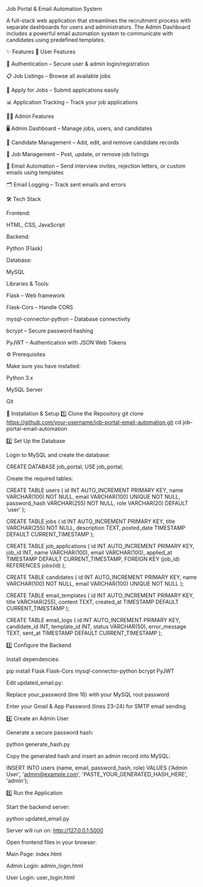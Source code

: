 Job Portal & Email Automation System

A full-stack web application that streamlines the recruitment process with separate dashboards for users and administrators.
The Admin Dashboard includes a powerful email automation system to communicate with candidates using predefined templates.

✨ Features
👤 User Features

🔐 Authentication – Secure user & admin login/registration

📋 Job Listings – Browse all available jobs

📝 Apply for Jobs – Submit applications easily

📊 Application Tracking – Track your job applications

👨‍💼 Admin Features

🖥 Admin Dashboard – Manage jobs, users, and candidates

👥 Candidate Management – Add, edit, and remove candidate records

💼 Job Management – Post, update, or remove job listings

📧 Email Automation – Send interview invites, rejection letters, or custom emails using templates

🗂 Email Logging – Track sent emails and errors

🛠 Tech Stack

Frontend:

HTML, CSS, JavaScript

Backend:

Python (Flask)

Database:

MySQL

Libraries & Tools:

Flask – Web framework

Flask-Cors – Handle CORS

mysql-connector-python – Database connectivity

bcrypt – Secure password hashing

PyJWT – Authentication with JSON Web Tokens

⚙️ Prerequisites

Make sure you have installed:

Python 3.x

MySQL Server

Git

🚀 Installation & Setup
1️⃣ Clone the Repository
git clone https://github.com/your-username/job-portal-email-automation.git
cd job-portal-email-automation

2️⃣ Set Up the Database

Login to MySQL and create the database:

CREATE DATABASE job_portal;
USE job_portal;


Create the required tables:

CREATE TABLE users (
    id INT AUTO_INCREMENT PRIMARY KEY,
    name VARCHAR(100) NOT NULL,
    email VARCHAR(100) UNIQUE NOT NULL,
    password_hash VARCHAR(255) NOT NULL,
    role VARCHAR(20) DEFAULT 'user'
);

CREATE TABLE jobs (
    id INT AUTO_INCREMENT PRIMARY KEY,
    title VARCHAR(255) NOT NULL,
    description TEXT,
    posted_date TIMESTAMP DEFAULT CURRENT_TIMESTAMP
);

CREATE TABLE job_applications (
    id INT AUTO_INCREMENT PRIMARY KEY,
    job_id INT,
    name VARCHAR(100),
    email VARCHAR(100),
    applied_at TIMESTAMP DEFAULT CURRENT_TIMESTAMP,
    FOREIGN KEY (job_id) REFERENCES jobs(id)
);

CREATE TABLE candidates (
    id INT AUTO_INCREMENT PRIMARY KEY,
    name VARCHAR(100) NOT NULL,
    email VARCHAR(100) UNIQUE NOT NULL
);

CREATE TABLE email_templates (
    id INT AUTO_INCREMENT PRIMARY KEY,
    title VARCHAR(255),
    content TEXT,
    created_at TIMESTAMP DEFAULT CURRENT_TIMESTAMP
);

CREATE TABLE email_logs (
    id INT AUTO_INCREMENT PRIMARY KEY,
    candidate_id INT,
    template_id INT,
    status VARCHAR(50),
    error_message TEXT,
    sent_at TIMESTAMP DEFAULT CURRENT_TIMESTAMP
);

3️⃣ Configure the Backend

Install dependencies:

pip install Flask Flask-Cors mysql-connector-python bcrypt PyJWT


Edit updated_email.py:

Replace your_password (line 16) with your MySQL root password

Enter your Gmail & App Password (lines 23–24) for SMTP email sending

4️⃣ Create an Admin User

Generate a secure password hash:

python generate_hash.py


Copy the generated hash and insert an admin record into MySQL:

INSERT INTO users (name, email, password_hash, role) 
VALUES ('Admin User', 'admin@example.com', 'PASTE_YOUR_GENERATED_HASH_HERE', 'admin');

5️⃣ Run the Application

Start the backend server:

python updated_email.py


Server will run on: http://127.0.0.1:5000

Open frontend files in your browser:

Main Page: index.html

Admin Login: admin_login.html

User Login: user_login.html
